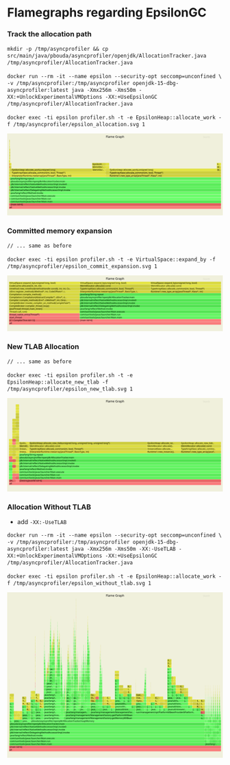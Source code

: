 # Flamegraphs regarding EpsilonGC


### Track the allocation path

```
mkdir -p /tmp/asyncprofiler && cp src/main/java/pbouda/asyncprofiler/openjdk/AllocationTracker.java /tmp/asyncprofiler/AllocationTracker.java

docker run --rm -it --name epsilon --security-opt seccomp=unconfined \
-v /tmp/asyncprofiler:/tmp/asyncprofiler openjdk-15-dbg-asyncprofiler:latest java -Xmx256m -Xms50m -XX:+UnlockExperimentalVMOptions -XX:+UseEpsilonGC /tmp/asyncprofiler/AllocationTracker.java

docker exec -ti epsilon profiler.sh -t -e EpsilonHeap::allocate_work -f /tmp/asyncprofiler/epsilon_allocation.svg 1
```

![EPSILON_ALLOCATION](epsilon_allocation.svg)

### Committed memory expansion

```
// ... same as before

docker exec -ti epsilon profiler.sh -t -e VirtualSpace::expand_by -f /tmp/asyncprofiler/epsilon_commit_expansion.svg 1
```

![EPSILON_EXPANSION](epsilon_commit_expansion.svg)

### New TLAB Allocation

```
// ... same as before

docker exec -ti epsilon profiler.sh -t -e EpsilonHeap::allocate_new_tlab -f /tmp/asyncprofiler/epsilon_new_tlab.svg 1
```

![EPSILON_NEW_TLAB](epsilon_new_tlab.svg)

### Allocation Without TLAB
- add `-XX:-UseTLAB`

```
docker run --rm -it --name epsilon --security-opt seccomp=unconfined \
-v /tmp/asyncprofiler:/tmp/asyncprofiler openjdk-15-dbg-asyncprofiler:latest java -Xmx256m -Xms50m -XX:-UseTLAB -XX:+UnlockExperimentalVMOptions -XX:+UseEpsilonGC /tmp/asyncprofiler/AllocationTracker.java

docker exec -ti epsilon profiler.sh -t -e EpsilonHeap::allocate_work -f /tmp/asyncprofiler/epsilon_without_tlab.svg 1
```

![EPSILON_WITHOUT_TLAB](epsilon_without_tlab.svg)